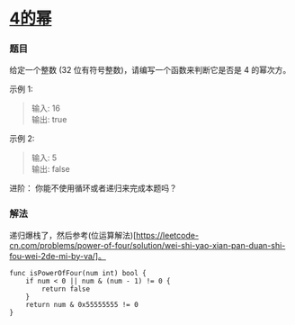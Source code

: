 # [4的幂](https://leetcode-cn.com/problems/power-of-four/)

### 题目
给定一个整数 (32 位有符号整数)，请编写一个函数来判断它是否是 4 的幂次方。

示例 1:

>输入: 16  
输出: true  

示例 2:

>输入: 5  
输出: false  


进阶：
你能不使用循环或者递归来完成本题吗？

### 解法

递归爆栈了，然后参考(位运算解法)[https://leetcode-cn.com/problems/power-of-four/solution/wei-shi-yao-xian-pan-duan-shi-fou-wei-2de-mi-by-va/]。

```
func isPowerOfFour(num int) bool {
	if num < 0 || num & (num - 1) != 0 {
		return false
	}
	return num & 0x55555555 != 0
}
```
